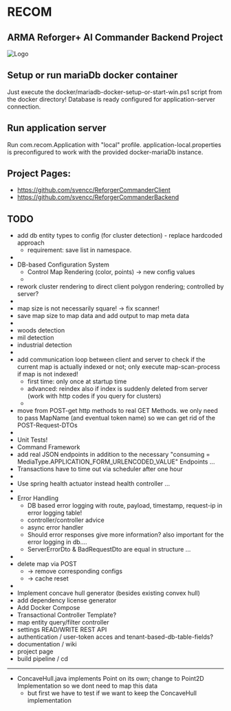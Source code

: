 # RECOM

## ARMA Reforger+ AI Commander Backend Project

![Logo](md-media/logo.png)

## Setup or run mariaDb docker container

Just execute the docker/mariadb-docker-setup-or-start-win.ps1 script from the docker directory!
Database is ready configured for application-server connection.

## Run application server

Run com.recom.Application with "local" profile.
application-local.properties is preconfigured to work with the provided docker-mariaDb instance.

## Project Pages:

- https://github.com/svencc/ReforgerCommanderClient
- https://github.com/svencc/ReforgerCommanderBackend

## TODO

* add db entity types to config (for cluster detection) - replace hardcoded approach
  * requirement: save list in namespace.
*
* DB-based Configuration System
    * Control Map Rendering (color, points) -> new config values
    *
* rework cluster rendering to direct client polygon rendering; controlled by server?
*
* map size is not necessarily square! -> fix scanner!
* save map size to map data and add output to map meta data
*
* woods detection
* mil detection
* industrial detection
*
* add communication loop between client and server to check if the current map is actually indexed or not; only execute
  map-scan-process if map is not indexed!
    * first time: only once at startup time
    * advanced: reindex also if index is suddenly deleted from server (work with http codes if you query for clusters)
    *
* move from POST-get http methods to real GET Methods. we only need to pass MapName (and eventual token name) so we can
  get rid of the POST-Request-DTOs
*
* Unit Tests!
* Command Framework
* add real JSON endpoints in addition to the necessary "consuming = MediaType.APPLICATION_FORM_URLENCODED_VALUE"
  Endpoints ...
* Transactions have to time out via scheduler after one hour
*
* Use spring health actuator instead health controller ...
*
* Error Handling
    * DB based error logging with route, payload, timestamp, request-ip in error logging table!
    * controller/controller advice
    * async error handler
    * Should error responses give more information? also important for the error logging in db....
    * ServerErrorDto & BadRequestDto are equal in structure ...
*
* delete map via POST
  * -> remove corresponding configs
  * -> cache reset
*
* Implement concave hull generator (besides existing convex hull)
* add dependency license generator
* Add Docker Compose
* Transactional Controller Template?
* map entity query/filter controller
* settings READ/WRITE REST API
* authentication / user-token acces and tenant-based-db-table-fields?
* documentation / wiki
* project page
* build pipeline / cd

------

* ConcaveHull.java implements Point on its own; change to Point2D Implementation so we dont need to map this data
    * but first we have to test if we want to keep the ConcaveHull implementation

